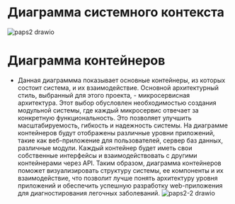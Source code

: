 # Диаграмма системного контекста
 ![paps2 drawio](https://github.com/DenisShelby/paps_hse/assets/100212027/6c299107-17f7-4ea1-83bf-56322aa7aa11)
# Диаграмма контейнеров
- Данная диаграммма показывает основные контейнеры, из которых состоит система, и их взаимодействие.
Основной архитектурный стиль, выбранный для этого проекта, - микросервисная архитектура. Этот выбор обусловлен необходимостью создания модульной системы, где каждый микросервис отвечает за конкретную функциональность. Это позволяет улучшить масштабируемость, гибкость и надежность системы.
На диаграмме контейнеров будут отображены различные уровни приложений, такие как веб-приложение для пользователей, сервер баз данных, различные модули. Каждый контейнер будет иметь свои собственные интерфейсы и взаимодействовать с другими контейнерами через API.
Таким образом, диаграмма контейнеров поможет визуализировать структуру системы, ее компоненты и их взаимодействие, что позволит лучше понять архитектуру уровня приложений и обеспечить успешную разработку web-приложения для диагностирования легочных заболеваний.
![paps2-2 drawio](https://github.com/DenisShelby/paps_hse/assets/100212027/6f847285-2913-4c38-a5fa-4b5e61e7c199)


